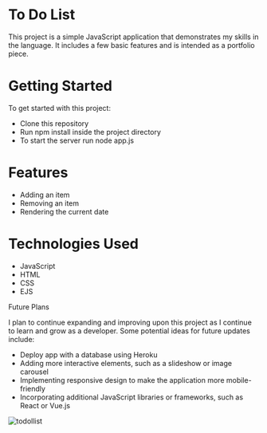 # To Do List

This project is a simple JavaScript application that demonstrates my skills in the language. It includes a few basic features and is intended as a portfolio piece.

# Getting Started

To get started with this project:

- Clone this repository
- Run npm install inside the project directory
- To start the server run node app.js 


# Features

- Adding an item
- Removing an item
- Rendering the current date

# Technologies Used

- JavaScript
- HTML
- CSS
- EJS


Future Plans

I plan to continue expanding and improving upon this project as I continue to learn and grow as a developer. Some potential ideas for future updates include:

- Deploy app with a database using Heroku
- Adding more interactive elements, such as a slideshow or image carousel
- Implementing responsive design to make the application more mobile-friendly
- Incorporating additional JavaScript libraries or frameworks, such as React or Vue.js


![todollist](https://user-images.githubusercontent.com/90528783/199352367-f467ae76-be10-4ab2-986a-af7e961eb050.PNG)




